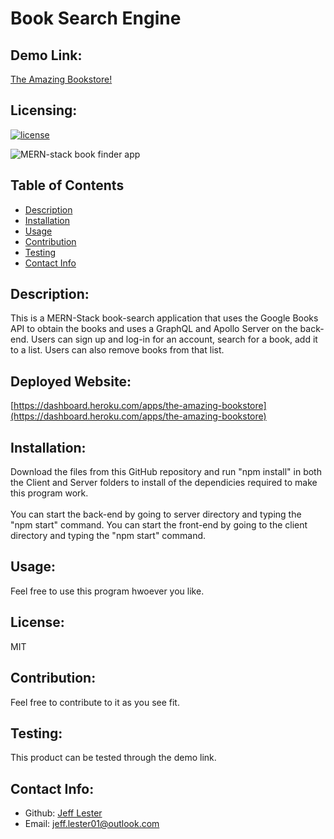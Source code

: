 # Book Search Engine

## Demo Link:

[The Amazing Bookstore!](https://dashboard.heroku.com/apps/the-amazing-bookstore)

## Licensing:

[![license](https://img.shields.io/badge/license-MIT-blue)](https://shields.io)

![MERN-stack book finder app](img/app.png)

## Table of Contents

- [Description](#description)
- [Installation](#installation)
- [Usage](#usage)
- [Contribution](#contribution)
- [Testing](#testing)
- [Contact Info](#contact-info)

## Description:

This is a MERN-Stack book-search application that uses the Google Books API to obtain the books and uses a GraphQL and Apollo Server on the back-end.
Users can sign up and log-in for an account, search for a book, add it to a list. Users can also remove books from that list.

## Deployed Website:
[https://dashboard.heroku.com/apps/the-amazing-bookstore](https://dashboard.heroku.com/apps/the-amazing-bookstore)

## Installation:

Download the files from this GitHub repository and run "npm install" in both the Client and Server folders to install of the dependicies required to make this program work. 
<br />
<br />
You can start the back-end by going to server directory and typing the "npm start" command.
You can start the front-end by going to the client directory and typing the "npm start" command.


## Usage:

Feel free to use this program hwoever you like.

## License:

MIT

## Contribution:

Feel free to contribute to it as you see fit.

## Testing:

This product can be tested through the demo link.

## Contact Info:

- Github: [Jeff Lester](https://github.com/JeffGoji)
- Email: jeff.lester01@outlook.com
